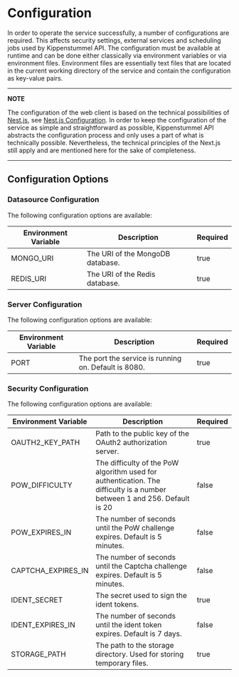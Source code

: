 # Configuration

In order to operate the service successfully, a number of configurations are required.
This affects security settings, external services and scheduling jobs used by
Kippenstummel API. The configuration must be available at runtime and can be done either
classically via environment variables or via environment files. Environment files are
essentially text files that are located in the current working directory of the service
and contain the configuration as key-value pairs.

---

**NOTE**

The configuration of the web client is based on the technical possibilities of
[Nest.js](https://nextjs.com/), see
[Nest.js Configuration](https://docs.nestjs.com/techniques/configuration).
In order to keep the configuration of the service as simple and straightforward as possible,
Kippenstummel API abstracts the configuration process and only uses a part of what is technically
possible. Nevertheless, the technical principles of the Next.js still apply and are mentioned
here for the sake of completeness.

---

## Configuration Options

### Datasource Configuration

The following configuration options are available:

| Environment Variable | Description                      | Required |
| -------------------- | -------------------------------- | -------- |
| MONGO_URI            | The URI of the MongoDB database. | true     |
| REDIS_URI            | The URI of the Redis database.   | true     |

### Server Configuration

The following configuration options are available:

| Environment Variable | Description                                          | Required |
| -------------------- | ---------------------------------------------------- | -------- |
| PORT                 | The port the service is running on. Default is 8080. | true     |

### Security Configuration

The following configuration options are available:

| Environment Variable | Description                                                                                                              | Required |
| -------------------- | ------------------------------------------------------------------------------------------------------------------------ | -------- |
| OAUTH2_KEY_PATH      | Path to the public key of the OAuth2 authorization server.                                                               | true     |
| POW_DIFFICULTY       | The difficulty of the PoW algorithm used for authentication. The difficulty is a number between 1 and 256. Default is 20 | false    |
| POW_EXPIRES_IN       | The number of seconds until the PoW challenge expires. Default is 5 minutes.                                             | false    |
| CAPTCHA_EXPIRES_IN   | The number of seconds until the Captcha challenge expires. Default is 5 minutes.                                         | false    |
| IDENT_SECRET         | The secret used to sign the ident tokens.                                                                                | true     |
| IDENT_EXPIRES_IN     | The number of seconds until the ident token expires. Default is 7 days.                                                  | false    |
| STORAGE_PATH         | The path to the storage directory. Used for storing temporary files.                                                     | true     |
